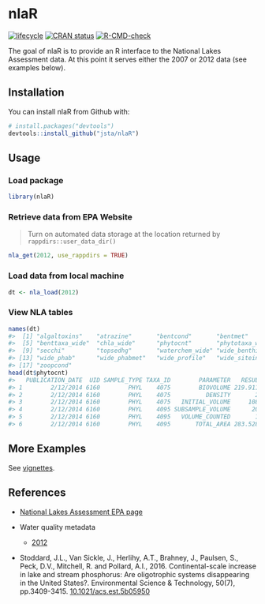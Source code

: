 
<!-- README.md is generated from README.Rmd. Please edit that file -->

# nlaR

[![lifecycle](https://img.shields.io/badge/lifecycle-stable-brightgreen.svg)](https://www.tidyverse.org/lifecycle/#stable)
[![CRAN
status](http://www.r-pkg.org/badges/version/nlaR)](https://cran.r-project.org/package=nlaR)
[![R-CMD-check](https://github.com/jsta/nlaR/actions/workflows/check.yml/badge.svg)](https://github.com/jsta/nlaR/actions/workflows/check.yml)

The goal of nlaR is to provide an R interface to the National Lakes
Assessment data. At this point it serves either the 2007 or 2012 data
(see examples below).

## Installation

You can install nlaR from Github with:

``` r
# install.packages("devtools")
devtools::install_github("jsta/nlaR")
```

## Usage

### Load package

``` r
library(nlaR)
```

### Retrieve data from EPA Website

> Turn on automated data storage at the location returned by
> `rappdirs::user_data_dir()`

``` r
nla_get(2012, use_rappdirs = TRUE)
```

### Load data from local machine

``` r
dt <- nla_load(2012)
```

### View NLA tables

``` r
names(dt)
#>  [1] "algaltoxins"    "atrazine"       "bentcond"       "bentmet"       
#>  [5] "benttaxa_wide"  "chla_wide"      "phytocnt"       "phytotaxa_wide"
#>  [9] "secchi"         "topsedhg"       "waterchem_wide" "wide_benthic"  
#> [13] "wide_phab"      "wide_phabmet"   "wide_profile"   "wide_siteinfo" 
#> [17] "zoopcond"
head(dt$phytocnt)
#>   PUBLICATION_DATE  UID SAMPLE_TYPE TAXA_ID        PARAMETER   RESULT
#> 1        2/12/2014 6160        PHYL    4075        BIOVOLUME 219.9113
#> 2        2/12/2014 6160        PHYL    4075          DENSITY       25
#> 3        2/12/2014 6160        PHYL    4075   INITIAL_VOLUME     1080
#> 4        2/12/2014 6160        PHYL    4095 SUBSAMPLE_VOLUME      200
#> 5        2/12/2014 6160        PHYL    4095   VOLUME_COUNTED       10
#> 6        2/12/2014 6160        PHYL    4095       TOTAL_AREA 283.5287
```

## More Examples

See [vignettes](https://jsta.github.io/nlaR/articles).

## References

  - [National Lakes Assessment EPA
    page](https://www.epa.gov/national-aquatic-resource-surveys/nla)

  - Water quality metadata
    
      - [2012](https://www.epa.gov/sites/production/files/2016-12/nla2012_waterchem_meta.txt)

  - Stoddard, J.L., Van Sickle, J., Herlihy, A.T., Brahney, J., Paulsen,
    S., Peck, D.V., Mitchell, R. and Pollard, A.I., 2016.
    Continental-scale increase in lake and stream phosphorus: Are
    oligotrophic systems disappearing in the United States?.
    Environmental Science & Technology, 50(7), pp.3409-3415.
    [10.1021/acs.est.5b05950](https://doi.org/10.1021/acs.est.5b05950)

